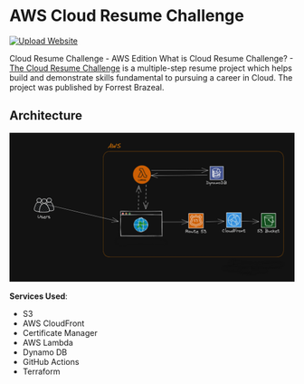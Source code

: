 # AWS Cloud Resume Challenge
[![Upload Website](https://github.com/includeSimon/aws-cloud-resume-challenge/actions/workflows/deploy.yml/badge.svg)](https://github.com/includeSimon/cloud-resume-challenge/actions/workflows/deploy.yml)

Cloud Resume Challenge - AWS Edition
What is Cloud Resume Challenge? - [The Cloud Resume Challenge](https://cloudresumechallenge.dev/) is a multiple-step resume project which helps build and demonstrate skills fundamental to pursuing a career in Cloud. The project was published by Forrest Brazeal.

## Architecture

![Architecture Diagram](/img/AWS-Architecture-Cloud-resume-challenge.png)

**Services Used**:

- S3
- AWS CloudFront
- Certificate Manager
- AWS Lambda
- Dynamo DB
- GitHub Actions
- Terraform
